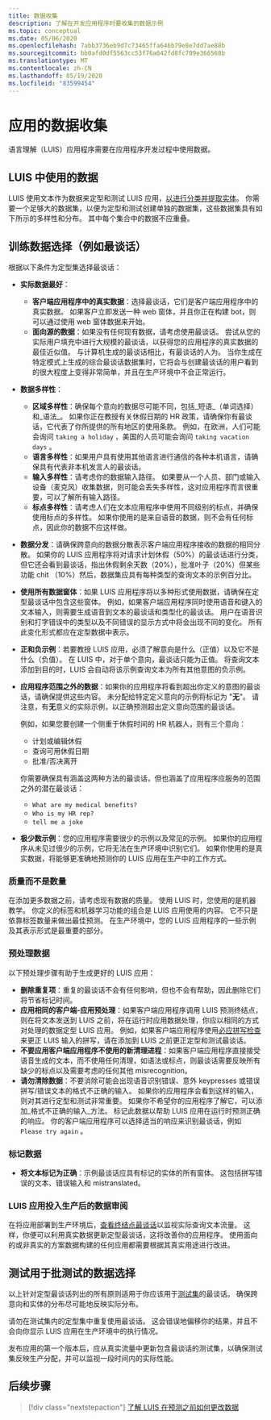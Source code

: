 ```yaml
---
title: 数据收集
description: 了解在开发应用程序时要收集的数据示例
ms.topic: conceptual
ms.date: 05/06/2020
ms.openlocfilehash: 7abb3736eb9d7c73465ffa646b79e8e7dd7ae88b
ms.sourcegitcommit: bb0afd0df5563cc53f76a642fd8fc709e366568b
ms.translationtype: MT
ms.contentlocale: zh-CN
ms.lasthandoff: 05/19/2020
ms.locfileid: "83599454"
---
```

# <a name="data-collection-for-your-app"></a>应用的数据收集

语言理解（LUIS）应用程序需要在应用程序开发过程中使用数据。

## <a name="data-used-in-luis"></a>LUIS 中使用的数据

LUIS 使用文本作为数据来定型和测试 LUIS 应用，[以进行分类并提取](luis-concept-intent.md)[实体](luis-concept-entity-types.md)。 你需要一个足够大的数据集，以便为定型和测试创建单独的数据集，这些数据集具有如下所示的多样性和分布。  其中每个集合中的数据不应重叠。

## <a name="training-data-selection-for-example-utterances"></a>训练数据选择（例如最谈话）

根据以下条件为定型集选择最谈话：

* **实际数据最好**：
    * **客户端应用程序中的真实数据**：选择最谈话，它们是客户端应用程序中的真实数据。  如果客户立即发送一种 web 窗体，并且你正在构建 bot，则可以通过使用 web 窗体数据来开始。
    * **面向源的数据**：如果没有任何现有数据，请考虑使用最谈话。  尝试从您的实际用户填充中进行大规模的最谈话，以获得您的应用程序的真实数据的最佳近似值。 与计算机生成的最谈话相比，有最谈话的人为。  当你生成在特定模式上生成的综合最谈话数据集时，它将会与创建最谈话的用户看到的很大程度上变得非常简单，并且在生产环境中不会正常运行。
* **数据多样性**：
    * **区域多样性**：确保每个意向的数据尽可能不同，包括_短语_（单词选择）和_语法_。  如果你正在教授有关休假日期的 HR 政策，请确保你有最谈话，它代表了你所提供的所有地区的使用条款。  例如，在欧洲，人们可能会询问 `taking a holiday` ，美国的人员可能会询问 `taking vacation days` 。
    * **语言多样性**：如果用户具有使用其他语言进行通信的各种本机语言，请确保具有代表非本机发言人的最谈话。
    * **输入多样性**：请考虑你的数据输入路径。 如果要从一个人员、部门或输入设备（麦克风）收集数据，则可能会丢失多样性，这对应用程序而言很重要，可以了解所有输入路径。
    * **标点多样性**：请考虑人们在文本应用程序中使用不同级别的标点，并确保使用标点的多样性。 如果你使用的是来自语音的数据，则不会有任何标点，因此你的数据不应这样做。
* **数据分发**：请确保跨意向的数据分散表示客户端应用程序接收的数据的相同分散。 如果你的 LUIS 应用程序将对请求计划休假（50%）的最谈话进行分类，但它还会看到最谈话，指出休假剩余天数（20%），批准叶子（20%）但某些功能 chit （10%）然后，数据集应具有每种类型的查询文本的示例百分比。
* **使用所有数据窗体**：如果 LUIS 应用程序将以多种形式使用数据，请确保在定型最谈话中包含这些窗体。 例如，如果客户端应用程序同时使用语音和键入的文本输入，则需要生成语音到文本的最谈话和类型化的最谈话。  用户在语音识别和打字错误中的类型以及不同错误的显示方式中将会出现不同的变化。  所有此变化形式都应在定型数据中表示。
* **正和负示例**：若要教授 LUIS 应用，必须了解意向是什么（正值）以及它不是什么（负值）。 在 LUIS 中，对于单个意向，最谈话只能为正值。 将查询文本添加到目的时，LUIS 会自动将该示例查询文本为所有其他意图的负示例。
* **应用程序范围之外的数据**：如果你的应用程序将看到超出你定义的意图的最谈话，请确保提供这些内容。 未分配给特定定义意向的示例将标记为 "**无**"。  请注意，有**无**意义的实际示例，以正确预测超出定义意向范围的最谈话。

    例如，如果您要创建一个侧重于休假时间的 HR 机器人，则有三个意向：
    * 计划或编辑休假
    * 查询可用休假日期
    * 批准/否决离开

    你需要确保具有涵盖这两种方法的最谈话，但也涵盖了应用程序应服务的范围之外的潜在最谈话：
    * `What are my medical benefits?`
    * `Who is my HR rep?`
    * `tell me a joke`
* **极少数示例**：您的应用程序需要很少的示例以及常见的示例。  如果你的应用程序从未见过很少的示例，它将无法在生产环境中识别它们。 如果你使用的是真实数据，将能够更准确地预测你的 LUIS 应用在生产中的工作方式。

### <a name="quality-instead-of-quantity"></a>质量而不是数量

在添加更多数据之前，请考虑现有数据的质量。  使用 LUIS 时，您使用的是机器教学。  你定义的标签和机器学习功能的组合是 LUIS 应用使用的内容。  它不只是依靠标签数量来做出最佳预测。  在生产环境中，您的 LUIS 应用程序的一些示例及其表示形式是最重要的部分。

### <a name="preprocessing-data"></a>预处理数据

以下预处理步骤有助于生成更好的 LUIS 应用：

* **删除重复项**：重复的最谈话不会有任何影响，但也不会有帮助，因此删除它们将节省标记时间。
* **应用相同的客户端-应用预处理**：如果客户端应用程序调用 LUIS 预测终结点，则在将文本发送到 LUIS 之前，将在运行时应用数据处理，你应以相同的方式对处理的数据定型 LUIS 应用。 例如，如果客户端应用程序使用[必应拼写检查](../bing-spell-check/overview.md)来更正 LUIS 输入的拼写，请在添加到 LUIS 之前更正定型和测试最谈话。
* **不要应用客户端应用程序不使用的新清理进程**：如果客户端应用程序直接接受语音生成的文本，而不使用任何清理，如语法或标点，则最谈话需要反映所有缺少的标点以及需要考虑的任何其他 misrecognition。
* **请勿清除数据**：不要消除可能会出现语音识别错误、意外 keypresses 或错误拼写/错误文本的格式不正确的输入。 如果你的应用程序会看到这样的输入，则对其进行定型和测试非常重要。 如果你不希望你的应用程序了解它，可以添加_格式不正确的输入_方法。 标记此数据以帮助 LUIS 应用在运行时预测正确的响应。 你的客户端应用程序可以选择适当的响应来识别最谈话，例如 `Please try again` 。

### <a name="labeling-data"></a>标记数据

* **将文本标记为正确**：示例最谈话应具有标记的实体的所有窗体。 这包括拼写错误的文本、错误输入和 mistranslated。

### <a name="data-review-after-luis-app-is-in-production"></a>LUIS 应用投入生产后的数据审阅

在将应用部署到生产环境后，[查看终结点最谈话](luis-concept-review-endpoint-utterances.md)以监视实际查询文本流量。  这样，你便可以利用真实数据更新定型最谈话，这将改善你的应用程序。 使用面向的或非真实的方案数据构建的任何应用都需要根据其真实用途进行改进。

## <a name="test-data-selection-for-batch-testing"></a>测试用于批测试的数据选择

以上针对定型最谈话列出的所有原则适用于你应该用于[测试集](luis-concept-batch-test.md)的最谈话。 确保跨意向和实体的分布尽可能地反映实际分布。

请勿在测试集内的定型集中重复使用最谈话。 这会错误地偏移你的结果，并且不会向你显示 LUIS 应用在生产环境中的执行情况。

发布应用的第一个版本后，应从真实流量中更新包含最谈话的测试集，以确保测试集反映生产分配，并可以监视一段时间内的实际性能。

## <a name="next-steps"></a>后续步骤

> [!div class="nextstepaction"]
> [了解 LUIS 在预测之前如何更改数据](luis-concept-data-alteration.md)
